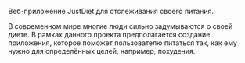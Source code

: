 Веб-приложение JustDiet для отслеживания своего питания.

В современном мире многие люди сильно задумываются о своей диете. В рамках данного проекта предполагается создание приложения, которое поможет пользователю питаться так, как ему нужно для определённых целей, например, похудения.
